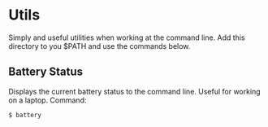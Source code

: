 # Utils

Simply and useful utilities when working at the command line. Add this directory to you $PATH and use the commands below.

## Battery Status

Displays the current battery status to the command line. Useful for working on a laptop. Command:

```sh
$ battery
```
